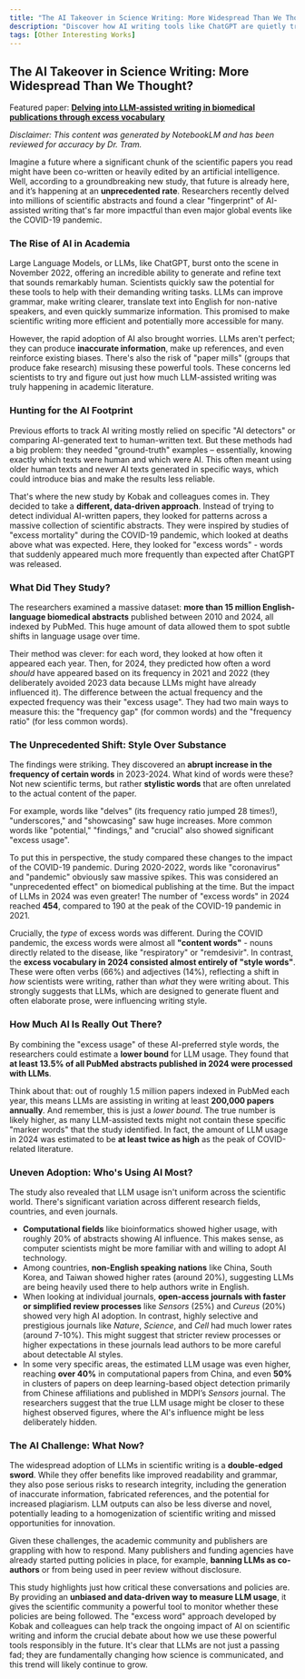 ```yaml
---
title: "The AI Takeover in Science Writing: More Widespread Than We Thought?"
description: "Discover how AI writing tools like ChatGPT are quietly transforming scientific literature. New research reveals that at least 13.5% of biomedical papers in 2024 show AI influence, a shift bigger than COVID's impact on publishing. Explore the data-driven detective work uncovering this unprecedented change in science writing."
tags: [Other Interesting Works]
---
```

## The AI Takeover in Science Writing: More Widespread Than We Thought?

Featured paper: [**Delving into LLM-assisted writing in biomedical publications through excess vocabulary**](https://doi.org/10.1126/sciadv.adt3813)

*Disclaimer: This content was generated by NotebookLM and has been reviewed for accuracy by Dr. Tram.*

Imagine a future where a significant chunk of the scientific papers you read might have been co-written or heavily edited by an artificial intelligence. Well, according to a groundbreaking new study, that future is already here, and it’s happening at an **unprecedented rate**. Researchers recently delved into millions of scientific abstracts and found a clear "fingerprint" of AI-assisted writing that's far more impactful than even major global events like the COVID-19 pandemic.

### The Rise of AI in Academia

Large Language Models, or LLMs, like ChatGPT, burst onto the scene in November 2022, offering an incredible ability to generate and refine text that sounds remarkably human. Scientists quickly saw the potential for these tools to help with their demanding writing tasks. LLMs can improve grammar, make writing clearer, translate text into English for non-native speakers, and even quickly summarize information. This promised to make scientific writing more efficient and potentially more accessible for many.

However, the rapid adoption of AI also brought worries. LLMs aren't perfect; they can produce **inaccurate information**, make up references, and even reinforce existing biases. There's also the risk of "paper mills" (groups that produce fake research) misusing these powerful tools. These concerns led scientists to try and figure out just how much LLM-assisted writing was truly happening in academic literature.

### Hunting for the AI Footprint

Previous efforts to track AI writing mostly relied on specific "AI detectors" or comparing AI-generated text to human-written text. But these methods had a big problem: they needed "ground-truth" examples – essentially, knowing exactly which texts were human and which were AI. This often meant using older human texts and newer AI texts generated in specific ways, which could introduce bias and make the results less reliable.

That's where the new study by Kobak and colleagues comes in. They decided to take a **different, data-driven approach**. Instead of trying to detect individual AI-written papers, they looked for patterns across a massive collection of scientific abstracts. They were inspired by studies of "excess mortality" during the COVID-19 pandemic, which looked at deaths above what was expected. Here, they looked for "excess words" - words that suddenly appeared much more frequently than expected after ChatGPT was released.

### What Did They Study?

The researchers examined a massive dataset: **more than 15 million English-language biomedical abstracts** published between 2010 and 2024, all indexed by PubMed. This huge amount of data allowed them to spot subtle shifts in language usage over time.

Their method was clever: for each word, they looked at how often it appeared each year. Then, for 2024, they predicted how often a word *should* have appeared based on its frequency in 2021 and 2022 (they deliberately avoided 2023 data because LLMs might have already influenced it). The difference between the actual frequency and the expected frequency was their "excess usage". They had two main ways to measure this: the "frequency gap" (for common words) and the "frequency ratio" (for less common words).

### The Unprecedented Shift: Style Over Substance

The findings were striking. They discovered an **abrupt increase in the frequency of certain words** in 2023-2024. What kind of words were these? Not new scientific terms, but rather **stylistic words** that are often unrelated to the actual content of the paper.

For example, words like "delves" (its frequency ratio jumped 28 times!), "underscores," and "showcasing" saw huge increases. More common words like "potential," "findings," and "crucial" also showed significant "excess usage".

To put this in perspective, the study compared these changes to the impact of the COVID-19 pandemic. During 2020-2022, words like "coronavirus" and "pandemic" obviously saw massive spikes. This was considered an "unprecedented effect" on biomedical publishing at the time. But the impact of LLMs in 2024 was even greater! The number of "excess words" in 2024 reached **454**, compared to 190 at the peak of the COVID-19 pandemic in 2021.

Crucially, the *type* of excess words was different. During the COVID pandemic, the excess words were almost all **"content words"** - nouns directly related to the disease, like "respiratory" or "remdesivir". In contrast, the **excess vocabulary in 2024 consisted almost entirely of "style words"**. These were often verbs (66%) and adjectives (14%), reflecting a shift in *how* scientists were writing, rather than *what* they were writing about. This strongly suggests that LLMs, which are designed to generate fluent and often elaborate prose, were influencing writing style.

### How Much AI Is Really Out There?

By combining the "excess usage" of these AI-preferred style words, the researchers could estimate a **lower bound** for LLM usage. They found that **at least 13.5% of all PubMed abstracts published in 2024 were processed with LLMs**.

Think about that: out of roughly 1.5 million papers indexed in PubMed each year, this means LLMs are assisting in writing at least **200,000 papers annually**. And remember, this is just a *lower bound*. The true number is likely higher, as many LLM-assisted texts might not contain these specific "marker words" that the study identified. In fact, the amount of LLM usage in 2024 was estimated to be **at least twice as high** as the peak of COVID-related literature.

### Uneven Adoption: Who's Using AI Most?

The study also revealed that LLM usage isn't uniform across the scientific world. There's significant variation across different research fields, countries, and even journals.

*   **Computational fields** like bioinformatics showed higher usage, with roughly 20% of abstracts showing AI influence. This makes sense, as computer scientists might be more familiar with and willing to adopt AI technology.
*   Among countries, **non-English speaking nations** like China, South Korea, and Taiwan showed higher rates (around 20%), suggesting LLMs are being heavily used there to help authors write in English.
*   When looking at individual journals, **open-access journals with faster or simplified review processes** like *Sensors* (25%) and *Cureus* (20%) showed very high AI adoption. In contrast, highly selective and prestigious journals like *Nature*, *Science*, and *Cell* had much lower rates (around 7-10%). This might suggest that stricter review processes or higher expectations in these journals lead authors to be more careful about detectable AI styles.
*   In some very specific areas, the estimated LLM usage was even higher, reaching **over 40%** in computational papers from China, and even **50%** in clusters of papers on deep learning-based object detection primarily from Chinese affiliations and published in MDPI’s *Sensors* journal. The researchers suggest that the true LLM usage might be closer to these highest observed figures, where the AI's influence might be less deliberately hidden.

### The AI Challenge: What Now?

The widespread adoption of LLMs in scientific writing is a **double-edged sword**. While they offer benefits like improved readability and grammar, they also pose serious risks to research integrity, including the generation of inaccurate information, fabricated references, and the potential for increased plagiarism. LLM outputs can also be less diverse and novel, potentially leading to a homogenization of scientific writing and missed opportunities for innovation.

Given these challenges, the academic community and publishers are grappling with how to respond. Many publishers and funding agencies have already started putting policies in place, for example, **banning LLMs as co-authors** or from being used in peer review without disclosure.

This study highlights just how critical these conversations and policies are. By providing an **unbiased and data-driven way to measure LLM usage**, it gives the scientific community a powerful tool to monitor whether these policies are being followed. The "excess word" approach developed by Kobak and colleagues can help track the ongoing impact of AI on scientific writing and inform the crucial debate about how we use these powerful tools responsibly in the future. It's clear that LLMs are not just a passing fad; they are fundamentally changing how science is communicated, and this trend will likely continue to grow.